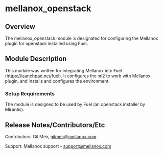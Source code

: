 # mellanox_openstack

## Overview

The mellanox_openstack module is designated for configuring the Mellanox plugin
for openstack installed using Fuel.


## Module Description

This module was written for integrating Mellanox into Fuel (https://launchpad.net/fuel).
It configures the ml2 to work with Mellanox plugin, and installs and configures the environment.


### Setup Requirements

The module is designed to be used by Fuel (an openstack installer by Mirantis).


## Release Notes/Contributors/Etc

Contributors:
Gil Meir, gilmeir@mellanox.com

Support:
Mellanox support - support@mellanox.com
